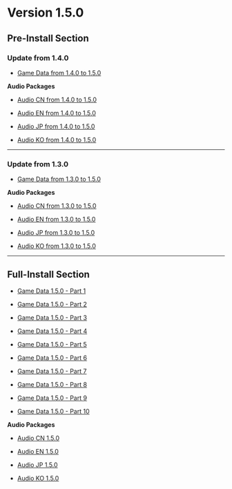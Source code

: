 # Version 1.5.0

## Pre-Install Section

### Update from 1.4.0

- [Game Data from 1.4.0 to 1.5.0](https://autopatchos.zenlesszonezero.com/pclauncher/nap_global/game_1.4.0_1.5.0_hdiff_noDeiKTsVBfFPtQr.zip)

**Audio Packages**

- [Audio CN from 1.4.0 to 1.5.0](https://autopatchos.zenlesszonezero.com/pclauncher/nap_global/audio_zh-cn_1.4.0_1.5.0_hdiff_MWzJmWjOugrkOEgi.zip)

- [Audio EN from 1.4.0 to 1.5.0](https://autopatchos.zenlesszonezero.com/pclauncher/nap_global/audio_en-us_1.4.0_1.5.0_hdiff_ZVncZcSUdyxnyXFZ.zip)

- [Audio JP from 1.4.0 to 1.5.0](https://autopatchos.zenlesszonezero.com/pclauncher/nap_global/audio_ja-jp_1.4.0_1.5.0_hdiff_FIGcVSXzAEIMrExp.zip)

- [Audio KO from 1.4.0 to 1.5.0](https://autopatchos.zenlesszonezero.com/pclauncher/nap_global/audio_ko-kr_1.4.0_1.5.0_hdiff_AfzSMohpQLrwkSkz.zip)

----

### Update from 1.3.0

- [Game Data from 1.3.0 to 1.5.0](https://autopatchos.zenlesszonezero.com/pclauncher/nap_global/game_1.3.0_1.5.0_hdiff_SZRrTZQhfBVOJlhF.zip)

**Audio Packages**

- [Audio CN from 1.3.0 to 1.5.0](https://autopatchos.zenlesszonezero.com/pclauncher/nap_global/audio_zh-cn_1.3.0_1.5.0_hdiff_diELlvXtiqkFxOvo.zip)

- [Audio EN from 1.3.0 to 1.5.0](https://autopatchos.zenlesszonezero.com/pclauncher/nap_global/audio_en-us_1.3.0_1.5.0_hdiff_BSBtGDxjhjtYjVzl.zip)

- [Audio JP from 1.3.0 to 1.5.0](https://autopatchos.zenlesszonezero.com/pclauncher/nap_global/audio_ja-jp_1.3.0_1.5.0_hdiff_wIjyGuASrcguVUXU.zip)

- [Audio KO from 1.3.0 to 1.5.0](https://autopatchos.zenlesszonezero.com/pclauncher/nap_global/audio_ko-kr_1.3.0_1.5.0_hdiff_oNBbsMBUKcSPvHMZ.zip)

----

## Full-Install Section

- [Game Data 1.5.0 - Part 1](https://autopatchos.zenlesszonezero.com/package_download/op/client_app/os/download/20250108124806_g97lIWR8kCKdhHRd/VolumeZip/ZenlessZoneZero_1.5.0_AS.zip.001)

- [Game Data 1.5.0 - Part 2](https://autopatchos.zenlesszonezero.com/package_download/op/client_app/os/download/20250108124806_g97lIWR8kCKdhHRd/VolumeZip/ZenlessZoneZero_1.5.0_AS.zip.002)

- [Game Data 1.5.0 - Part 3](https://autopatchos.zenlesszonezero.com/package_download/op/client_app/os/download/20250108124806_g97lIWR8kCKdhHRd/VolumeZip/ZenlessZoneZero_1.5.0_AS.zip.003)

- [Game Data 1.5.0 - Part 4](https://autopatchos.zenlesszonezero.com/package_download/op/client_app/os/download/20250108124806_g97lIWR8kCKdhHRd/VolumeZip/ZenlessZoneZero_1.5.0_AS.zip.004)

- [Game Data 1.5.0 - Part 5](https://autopatchos.zenlesszonezero.com/package_download/op/client_app/os/download/20250108124806_g97lIWR8kCKdhHRd/VolumeZip/ZenlessZoneZero_1.5.0_AS.zip.005)

- [Game Data 1.5.0 - Part 6](https://autopatchos.zenlesszonezero.com/package_download/op/client_app/os/download/20250108124806_g97lIWR8kCKdhHRd/VolumeZip/ZenlessZoneZero_1.5.0_AS.zip.006)

- [Game Data 1.5.0 - Part 7](https://autopatchos.zenlesszonezero.com/package_download/op/client_app/os/download/20250108124806_g97lIWR8kCKdhHRd/VolumeZip/ZenlessZoneZero_1.5.0_AS.zip.007)

- [Game Data 1.5.0 - Part 8](https://autopatchos.zenlesszonezero.com/package_download/op/client_app/os/download/20250108124806_g97lIWR8kCKdhHRd/VolumeZip/ZenlessZoneZero_1.5.0_AS.zip.008)

- [Game Data 1.5.0 - Part 9](https://autopatchos.zenlesszonezero.com/package_download/op/client_app/os/download/20250108124806_g97lIWR8kCKdhHRd/VolumeZip/ZenlessZoneZero_1.5.0_AS.zip.009)

- [Game Data 1.5.0 - Part 10](https://autopatchos.zenlesszonezero.com/package_download/op/client_app/os/download/20250108124806_g97lIWR8kCKdhHRd/VolumeZip/ZenlessZoneZero_1.5.0_AS.zip.010)

**Audio Packages**

- [Audio CN 1.5.0](https://autopatchos.zenlesszonezero.com/package_download/op/client_app/os/download/20250108124806_g97lIWR8kCKdhHRd/audio_zip_Cn.zip)

- [Audio EN 1.5.0](https://autopatchos.zenlesszonezero.com/package_download/op/client_app/os/download/20250108124806_g97lIWR8kCKdhHRd/audio_zip_En.zip)

- [Audio JP 1.5.0](https://autopatchos.zenlesszonezero.com/package_download/op/client_app/os/download/20250108124806_g97lIWR8kCKdhHRd/audio_zip_Jp.zip)

- [Audio KO 1.5.0](https://autopatchos.zenlesszonezero.com/package_download/op/client_app/os/download/20250108124806_g97lIWR8kCKdhHRd/audio_zip_Kr.zip)
